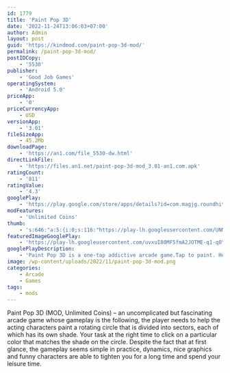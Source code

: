 ```yaml
---
id: 1779
title: 'Paint Pop 3D'
date: '2022-11-24T13:06:03+07:00'
author: Admin
layout: post
guid: 'https://kindmod.com/paint-pop-3d-mod/'
permalink: /paint-pop-3d-mod/
postIDCopy:
    - '5530'
publisher:
    - 'Good Job Games'
operatingSystem:
    - 'Android 5.0'
priceApp:
    - '0'
priceCurrencyApp:
    - USD
versionApp:
    - '3.01'
fileSizeApp:
    - 45.2Mb
downloadPage:
    - 'https://an1.com/file_5530-dw.html'
directLinkFile:
    - 'https://files.an1.net/paint-pop-3d-mod_3.01-an1.com.apk'
ratingCount:
    - '811'
ratingValue:
    - '4.3'
googlePlay:
    - 'https://play.google.com/store/apps/details?id=com.magjg.roundhit'
modFeatures:
    - 'Unlimited Coins'
thumb:
    - 's:646:"a:5:{i:0;s:116:"https://play-lh.googleusercontent.com/UNM9bw0xf6g7RMka42hpZNL7eS7YpAVklyEthK1kmYtS3ZvbF3E6dc1OFem_tj1u_gEm=w526-h296";i:1;s:114:"https://play-lh.googleusercontent.com/ZiGgwFMTq_XtodQdZS_RRy6By5YAhjz0YO8t3fKh2GOMb4aM-aDfbqQpfqXQ-UIbxw=w526-h296";i:2;s:115:"https://play-lh.googleusercontent.com/Q08fKyt7IbGReF3jwSZcCyl1yL4v7cUQCDXpg0-gnG6XPU52elKJ43_Iq_HAUx6yY1c=w526-h296";i:3;s:116:"https://play-lh.googleusercontent.com/mG4rhM4UFRRkVp3hXlpYR3t0seJhXoRmwwYcVIadVTrCUyikOpLK2Emb64rMe9ODX9Nc=w526-h296";i:4;s:114:"https://play-lh.googleusercontent.com/hBwLfwLscehgxXNxHUfWGah35OvQfuK-kLjdsj1N87koLasNp2t_c4KaeAsAczuaFw=w526-h296";}";'
featuredImageGooglePlay:
    - 'https://play-lh.googleusercontent.com/uvxuI80MF5fmA2JOTME-q1-q0YizMM8DZq_ID3TlujnvCxf83sR5bhZfsNHg-ueK4NpJ'
googlePlayDescription:
    - 'Paint Pop 3D is a one-tap addictive arcade game.Tap to paint. Hold for more fun.Stay away from obstacles.'
image: /wp-content/uploads/2022/11/paint-pop-3d-mod.png
categories:
    - Arcade
    - Games
tags:
    - mods
---
```


Paint Pop 3D (MOD, Unlimited Coins) – an uncomplicated but fascinating arcade game whose gameplay is the following, the player needs to help the acting characters paint a rotating circle that is divided into sectors, each of which has its own shade. Your task at the right time to click on a particular color that matches the shade on the circle. Despite the fact that at first glance, the gameplay seems simple in practice, dynamics, nice graphics and funny characters are able to tighten you for a long time and spend your leisure time.